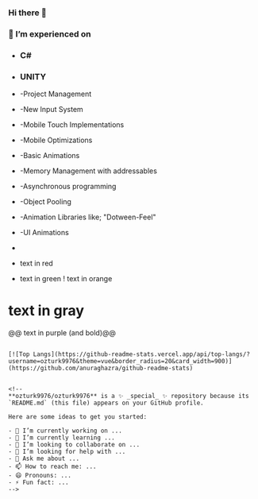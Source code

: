 ### Hi there 👋
### 🔭 I’m experienced on
- ### C#
- ### UNITY
-  -Project Management
-  -New Input System
-  -Mobile Touch Implementations
-  -Mobile Optimizations
-  -Basic Animations
-  -Memory Management with addressables
-  -Asynchronous programming
-  -Object Pooling
-  -Animation Libraries like; "Dotween-Feel"
-  -UI Animations

-  ```diff
- text in red
+ text in green
! text in orange
# text in gray
@@ text in purple (and bold)@@
```
  
[![Top Langs](https://github-readme-stats.vercel.app/api/top-langs/?username=ozturk9976&theme=vue&border_radius=20&card_width=900)](https://github.com/anuraghazra/github-readme-stats)


<!--
**ozturk9976/ozturk9976** is a ✨ _special_ ✨ repository because its `README.md` (this file) appears on your GitHub profile.

Here are some ideas to get you started:

- 🔭 I’m currently working on ...
- 🌱 I’m currently learning ...
- 👯 I’m looking to collaborate on ...
- 🤔 I’m looking for help with ...
- 💬 Ask me about ...
- 📫 How to reach me: ...
- 😄 Pronouns: ...
- ⚡ Fun fact: ...
-->
